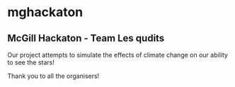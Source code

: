 # mghackaton
## McGill Hackaton - Team Les qudits

Our project attempts to simulate the effects of climate change on our ability to see the stars!

Thank you to all the organisers!
